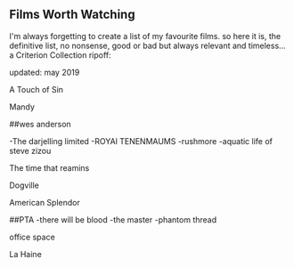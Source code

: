 Films Worth Watching
---------------------

I'm always forgetting to create a list of my favourite films.
so here it is, the definitive list, no nonsense, good or bad but always relevant and timeless... a Criterion Collection ripoff:

updated: may 2019



A Touch of Sin

Mandy

##wes anderson

-The darjelling limited
-ROYAl TENENMAUMS
-rushmore
-aquatic life of steve zizou


The time that reamins

Dogville

American Splendor

##PTA
-there will be blood
-the master
-phantom thread


office space

La Haine



